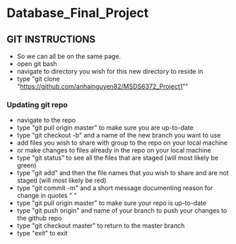 # Database_Final_Project

## GIT INSTRUCTIONS
* So we can all be on the same page.
* open git bash 
* navigate to directory you wish for this new directory to reside in 
* type "git clone "https://github.com/anhainguyen82/MSDS6372_Project1"" 

### Updating git repo
* navigate to the repo 
* type "git pull origin master" to make sure you are up-to-date 
* type "git checkout -b" and a name of the new branch you want to use 
* add files you wish to share with group to the repo on your local machine 
* or make changes to files already in the repo on your local machine 
* type "git status" to see all the files that are staged (will most likely be green) 
* type "git add" and then the file names that you wish to share and are not staged (will most likely be red) 
* type "git commit -m" and a short message documenting reason for change in quotes " " 
* type "git pull origin master" to make sure your repo is up-to-date 
* type "git push origin" and name of your branch to push your changes to the github repo 
* type "git checkout master" to return to the master branch 
* type "exit" to exit 
